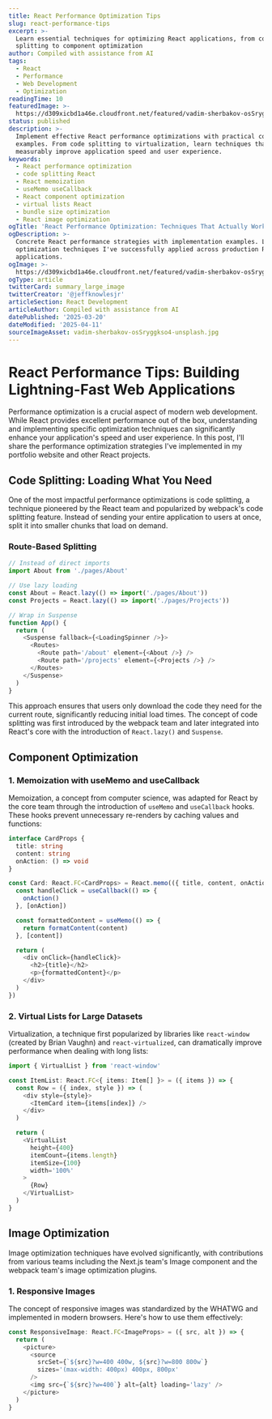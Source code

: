 ```yaml
---
title: React Performance Optimization Tips
slug: react-performance-tips
excerpt: >-
  Learn essential techniques for optimizing React applications, from code
  splitting to component optimization
author: Compiled with assistance from AI
tags:
  - React
  - Performance
  - Web Development
  - Optimization
readingTime: 10
featuredImage: >-
  https://d309xicbd1a46e.cloudfront.net/featured/vadim-sherbakov-osSryggkso4-unsplash.webp
status: published
description: >-
  Implement effective React performance optimizations with practical code
  examples. From code splitting to virtualization, learn techniques that
  measurably improve application speed and user experience.
keywords:
  - React performance optimization
  - code splitting React
  - React memoization
  - useMemo useCallback
  - React component optimization
  - virtual lists React
  - bundle size optimization
  - React image optimization
ogTitle: 'React Performance Optimization: Techniques That Actually Work'
ogDescription: >-
  Concrete React performance strategies with implementation examples. Learn the
  optimization techniques I've successfully applied across production React
  applications.
ogImage: >-
  https://d309xicbd1a46e.cloudfront.net/featured/vadim-sherbakov-osSryggkso4-unsplash.webp
ogType: article
twitterCard: summary_large_image
twitterCreator: '@jeffknowlesjr'
articleSection: React Development
articleAuthor: Compiled with assistance from AI
datePublished: '2025-03-20'
dateModified: '2025-04-11'
sourceImageAsset: vadim-sherbakov-osSryggkso4-unsplash.jpg
---
```


# React Performance Tips: Building Lightning-Fast Web Applications

Performance optimization is a crucial aspect of modern web development. While React provides excellent performance out of the box, understanding and implementing specific optimization techniques can significantly enhance your application's speed and user experience. In this post, I'll share the performance optimization strategies I've implemented in my portfolio website and other React projects.

## Code Splitting: Loading What You Need

One of the most impactful performance optimizations is code splitting, a technique pioneered by the React team and popularized by webpack's code splitting feature. Instead of sending your entire application to users at once, split it into smaller chunks that load on demand.

### Route-Based Splitting

```typescript
// Instead of direct imports
import About from './pages/About'

// Use lazy loading
const About = React.lazy(() => import('./pages/About'))
const Projects = React.lazy(() => import('./pages/Projects'))

// Wrap in Suspense
function App() {
  return (
    <Suspense fallback={<LoadingSpinner />}>
      <Routes>
        <Route path='/about' element={<About />} />
        <Route path='/projects' element={<Projects />} />
      </Routes>
    </Suspense>
  )
}
```

This approach ensures that users only download the code they need for the current route, significantly reducing initial load times. The concept of code splitting was first introduced by the webpack team and later integrated into React's core with the introduction of `React.lazy()` and `Suspense`.

## Component Optimization

### 1. Memoization with useMemo and useCallback

Memoization, a concept from computer science, was adapted for React by the core team through the introduction of `useMemo` and `useCallback` hooks. These hooks prevent unnecessary re-renders by caching values and functions:

```typescript
interface CardProps {
  title: string
  content: string
  onAction: () => void
}

const Card: React.FC<CardProps> = React.memo(({ title, content, onAction }) => {
  const handleClick = useCallback(() => {
    onAction()
  }, [onAction])

  const formattedContent = useMemo(() => {
    return formatContent(content)
  }, [content])

  return (
    <div onClick={handleClick}>
      <h2>{title}</h2>
      <p>{formattedContent}</p>
    </div>
  )
})
```

### 2. Virtual Lists for Large Datasets

Virtualization, a technique first popularized by libraries like `react-window` (created by Brian Vaughn) and `react-virtualized`, can dramatically improve performance when dealing with long lists:

```typescript
import { VirtualList } from 'react-window'

const ItemList: React.FC<{ items: Item[] }> = ({ items }) => {
  const Row = ({ index, style }) => (
    <div style={style}>
      <ItemCard item={items[index]} />
    </div>
  )

  return (
    <VirtualList
      height={400}
      itemCount={items.length}
      itemSize={100}
      width='100%'
    >
      {Row}
    </VirtualList>
  )
}
```

## Image Optimization

Image optimization techniques have evolved significantly, with contributions from various teams including the Next.js team's Image component and the webpack team's image optimization plugins.

### 1. Responsive Images

The concept of responsive images was standardized by the WHATWG and implemented in modern browsers. Here's how to use them effectively:

```typescript
const ResponsiveImage: React.FC<ImageProps> = ({ src, alt }) => {
  return (
    <picture>
      <source
        srcSet={`${src}?w=400 400w, ${src}?w=800 800w`}
        sizes='(max-width: 400px) 400px, 800px'
      />
      <img src={`${src}?w=400`} alt={alt} loading='lazy' />
    </picture>
  )
}
```
